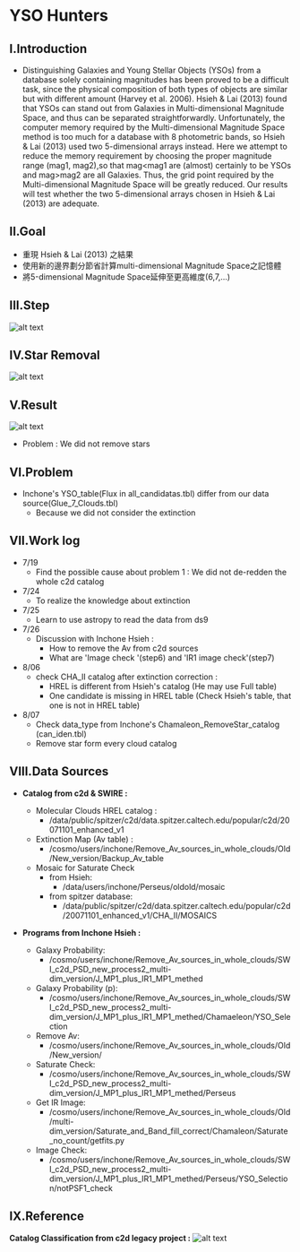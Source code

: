 # **YSO Hunters**
## **I.Introduction**
- Distinguishing Galaxies and Young Stellar Objects (YSOs) from a database solely containing magnitudes has been
proved to be a difficult task, since the physical composition of both types of objects are similar but with different
amount (Harvey et al. 2006). Hsieh & Lai (2013) found that YSOs can stand out from Galaxies in Multi-dimensional
Magnitude Space, and thus can be separated straightforwardly. Unfortunately, the computer memory required by
the Multi-dimensional Magnitude Space method is too much for a database with 8 photometric bands, so Hsieh & Lai
(2013) used two 5-dimensional arrays instead. Here we attempt to reduce the memory requirement by choosing the
proper magnitude range (mag1, mag2),so that mag<mag1 are (almost) certainly to be YSOs and mag>mag2 are all
Galaxies. Thus, the grid point required by the Multi-dimensional Magnitude Space will be greatly reduced. Our results
will test whether the two 5-dimensional arrays chosen in Hsieh & Lai (2013) are adequate.

## **II.Goal**
- 重現 Hsieh & Lai (2013) 之結果
- 使用新的邊界劃分節省計算multi-dimensional Magnitude Space之記憶體
- 將5-dimensional Magnitude Space延伸至更高維度(6,7,...)

## **III.Step**
![alt text](https://github.com/ShihPingLai/YSO_Hunters/blob/master/Steps.png)
## **IV.Star Removal**
![alt text](https://github.com/ShihPingLai/YSO_Hunters/blob/master/Star_removal.PNG)
## **V.Result**
![alt text](https://github.com/ShihPingLai/YSO_Hunters/blob/master/inchone_vs_YSOHunters_7.19.png)
- Problem : We did not remove stars
## **VI.Problem**
- Inchone's YSO_table(Flux in all_candidatas.tbl) differ from our data source(Glue_7_Clouds.tbl)
  - Because we did not consider the extinction
## **VII.Work log**
- 7/19
  - Find the possible cause about problem 1 : We did not de-redden the whole c2d catalog
- 7/24
  - To realize the knowledge about extinction
- 7/25
  - Learn to use astropy to read the data from ds9
- 7/26
  - Discussion with Inchone Hsieh :
    - How to remove the Av from c2d sources
    - What are 'Image check '(step6) and 'IR1 image check'(step7)
- 8/06
  - check CHA_II catalog after extinction correction :
    - HREL is different from Hsieh's catalog (He may use Full table)
    - One candidate is missing in HREL table (Check Hsieh's table, that one is not in HREL table) 
- 8/07
  - Check data_type from Inchone's Chamaleon_RemoveStar_catalog (can_iden.tbl)
  - Remove star form every cloud catalog
## **VIII.Data Sources**
- **Catalog from c2d & SWIRE :**
  - Molecular Clouds HREL catalog :
    - /data/public/spitzer/c2d/data.spitzer.caltech.edu/popular/c2d/20071101_enhanced_v1
  - Extinction Map (Av table) :
    - /cosmo/users/inchone/Remove_Av_sources_in_whole_clouds/Old/New_version/Backup_Av_table
  - Mosaic for Saturate Check
    - from Hsieh:
      - /data/users/inchone/Perseus/oldold/mosaic
    - from spitzer database:
      - /data/public/spitzer/c2d/data.spitzer.caltech.edu/popular/c2d/20071101_enhanced_v1/CHA_II/MOSAICS

- **Programs from Inchone Hsieh :**
  - Galaxy Probability:
    - /cosmo/users/inchone/Remove_Av_sources_in_whole_clouds/SWI_c2d_PSD_new_process2_multi-dim_version/J_MP1_plus_IR1_MP1_methed
  - Galaxy Probability (p):
    - /cosmo/users/inchone/Remove_Av_sources_in_whole_clouds/SWI_c2d_PSD_new_process2_multi-dim_version/J_MP1_plus_IR1_MP1_methed/Chamaeleon/YSO_Selection
  - Remove Av:
    - /cosmo/users/inchone/Remove_Av_sources_in_whole_clouds/Old/New_version/
  - Saturate Check:
    - /cosmo/users/inchone/Remove_Av_sources_in_whole_clouds/SWI_c2d_PSD_new_process2_multi-dim_version/J_MP1_plus_IR1_MP1_methed/Perseus
  - Get IR Image:  
    - /cosmo/users/inchone/Remove_Av_sources_in_whole_clouds/Old/multi-dim_version/Saturate_and_Band_fill_correct/Chamaleon/Saturate_no_count/getfits.py
  - Image Check:
    - /cosmo/users/inchone/Remove_Av_sources_in_whole_clouds/SWI_c2d_PSD_new_process2_multi-dim_version/J_MP1_plus_IR1_MP1_methed/Perseus/YSO_Selection/notPSF1_check
## **IX.Reference**
**Catalog Classification from c2d legacy project :**
![alt text](https://github.com/ShihPingLai/YSO_Hunters/blob/master/c2d_obtype.png)

